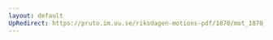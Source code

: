 ```yaml
---
layout: default
UpRedirect: https://pruto.im.uu.se/riksdagen-motions-pdf/1870/mot_1870__fk__2/mot_1870__fk__2-002.pdf
---
```

